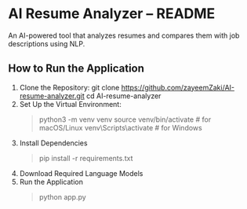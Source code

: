 # AI Resume Analyzer – README
An AI-powered tool that analyzes resumes and compares them with job descriptions using NLP.

## How to Run the Application

1. Clone the Repository: git clone https://github.com/zayeemZaki/AI-resume-analyzer.git cd AI-resume-analyzer
2. Set Up the Virtual Environment:
   >python3 -m venv venv source venv/bin/activate # for macOS/Linux
   >venv\Scripts\activate # for Windows
3. Install Dependencies
   >pip install -r requirements.txt
4. Download Required Language Models
5. Run the Application
   >python app.py




